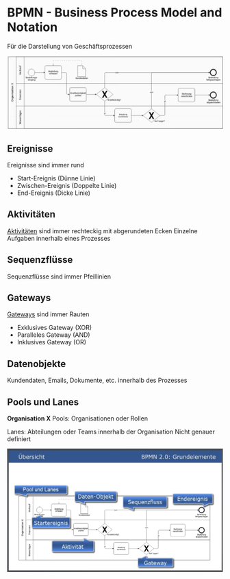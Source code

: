 # BPMN - Business Process Model and Notation

Für die Darstellung von Geschäftsprozessen

![Beispielprozess](../image/M254_Beispielprozess.png)
## Ereignisse 
Ereignisse sind immer rund
- Start-Ereignis (Dünne Linie)
- Zwischen-Ereignis (Doppelte Linie)
- End-Ereignis (Dicke Linie)

## Aktivitäten
[Aktivitäten](../Begriffe/Aktivitäten.md) 
sind immer rechteckig mit abgerundeten Ecken
Einzelne Aufgaben innerhalb eines Prozesses

## Sequenzflüsse
Sequenzflüsse sind immer Pfeillinien

## Gateways
[Gateways](../Begriffe/Gateways.md) sind immer Rauten
- Exklusives Gateway (XOR)
- Paralleles Gateway (AND)
- Inklusives Gateway (OR)


## Datenobjekte
Kundendaten, Emails, Dokumente, etc. innerhalb des Prozesses


## Pools und Lanes
**Organisation X**
Pools:  Organisationen oder Rollen

Lanes:  Abteilungen oder Teams innerhalb der Organisation
Nicht genauer definiert

![Grundelemente](../image/M254_Grundelemente.png)